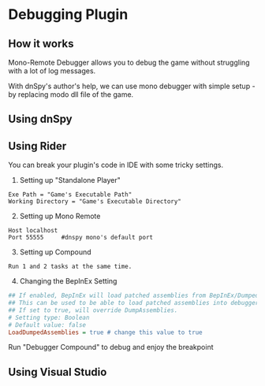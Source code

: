 # Debugging Plugin

## How it works

Mono-Remote Debugger allows you to debug the game without struggling with a lot of log messages. 

With dnSpy's author's help, we can use mono debugger with simple setup - by replacing modo dll file of the game.

## Using dnSpy

## Using Rider

You can break your plugin's code in IDE with some tricky settings.

1. Setting up "Standalone Player" 
```
Exe Path = "Game's Executable Path"
Working Directory = "Game's Executable Directory"
```
2. Setting up Mono Remote
```
Host localhost
Port 55555     #dnspy mono's default port
```
3. Setting up Compound
```
Run 1 and 2 tasks at the same time.
```
4. Changing the BepInEx Setting
```ini
## If enabled, BepInEx will load patched assemblies from BepInEx/DumpedAssemblies instead of memory.
## This can be used to be able to load patched assemblies into debuggers like dnSpy.
## If set to true, will override DumpAssemblies.
# Setting type: Boolean
# Default value: false
LoadDumpedAssemblies = true # change this value to true
```

Run "Debugger Compound" to debug and enjoy the breakpoint

## Using Visual Studio